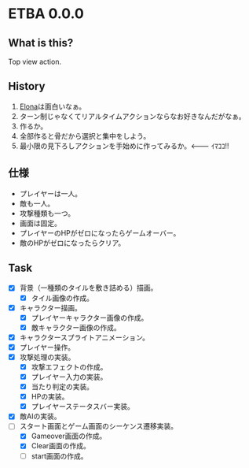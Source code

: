 # ETBA 0.0.0
## What is this?
Top view action.

## History

1. [Elona](http://ylvania.style.coocan.jp/elona_top.html)は面白いなぁ。
2. ターン制じゃなくてリアルタイムアクションならなお好きなんだがなぁ。
3. 作るか。
4. 全部作ると骨だから選択と集中をしよう。
5. 最小限の見下ろしアクションを手始めに作ってみるか。<--- ｲﾏｺｺ!!

## 仕様

* プレイヤーは一人。
* 敵も一人。
* 攻撃種類も一つ。
* 画面は固定。
* プレイヤーのHPがゼロになったらゲームオーバー。
* 敵のHPがゼロになったらクリア。

## Task

- [x] 背景（一種類のタイルを敷き詰める）描画。
  - [x] タイル画像の作成。
- [x] キャラクター描画。
  - [x] プレイヤーキャラクター画像の作成。
  - [x] 敵キャラクター画像の作成。
- [x] キャラクタースプライトアニメーション。
- [x] プレイヤー操作。
- [x] 攻撃処理の実装。
  - [x] 攻撃エフェクトの作成。
  - [x] プレイヤー入力の実装。
  - [x] 当たり判定の実装。
  - [x] HPの実装。
  - [x] プレイヤーステータスバー実装。
- [x] 敵AIの実装。
- [ ] スタート画面とゲーム画面のシーケンス遷移実装。
  - [x] Gameover画面の作成。
  - [x] Clear画面の作成。
  - [ ] start画面の作成。
